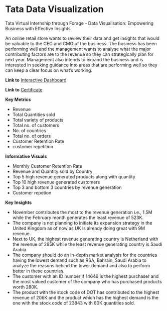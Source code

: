 # Tata Data Visualization
Tata Virtual Internship through Forage - Data Visualisation: Empowering Business with Effective Insights

An online retail store wants to review their data and get insights that would be valuable to the CEO and CMO of the business. The business has been performing well and the management wants to analyse what the major contributing factors are to the revenue so they can strategically plan for next year. Management also intends to expand the business and is interested in seeking guidance into areas that are performing well so they can keep a clear focus on what’s working. 

**Link to** [Interactive Dashboard](https://www.novypro.com/project/tata-virtual-internship-power-bi)

**Link to** [Certificate](https://www.novypro.com/project/tata-virtual-internship-power-bi)

**Key Metrics**

- Revenue
- Total Quantities sold
- Total variety of products
- Total no. of customers
- No. of countries
- Total no. of orders
- Customer Retention Rate
- customer repetition

**Informative Visuals**

- Monthly Customer Retention Rate
- Revenue and Quantity sold by Country
- Top 5 high revenue generated products along with quantity
- Top 10 high revenue generated customers
- Top 3 and bottom 3 countries by revenue generation
- Customer repetion

**Key Insights**

- November contributes the most to the revenue generation i.e., 1.5M while the February month generates the least revenue of 523K.
- The company is not planning to initiate its expansion strategy in the United Kingdom as of now as UK is already doing great with 9M revenue.
- Next to UK, the highest revenue generating country is Netherland with the revenue of 285K while the least revenue generating country is Saudi Arabia.
- The company should do an in-depth market analysis for the countries having the lowest demand such as RSA, Bahrain, Saudi Arabia to analyze the reasons behind the lower demand and also to perform better in these countries.
- The customer with an ID number if 14646 is the highest purchaser and the most valued customer of the company who has purchased products worth 280K.
- The product with the stock code of DOT has contributed to the highest revenue of 206K and the product which has the highest demand is the one with the stock code of 23843 with 80K quantities sold.
